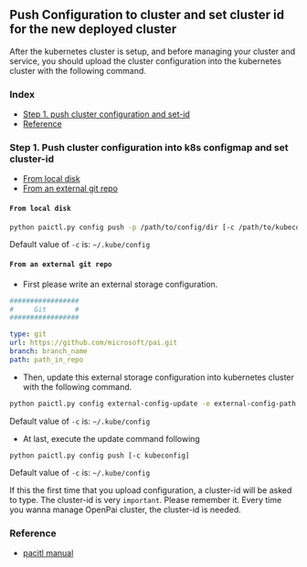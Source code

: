 <!--
  Copyright (c) Microsoft Corporation
  All rights reserved.

  MIT License

  Permission is hereby granted, free of charge, to any person obtaining a copy of this software and associated
  documentation files (the "Software"), to deal in the Software without restriction, including without limitation
  the rights to use, copy, modify, merge, publish, distribute, sublicense, and/or sell copies of the Software, and
  to permit persons to whom the Software is furnished to do so, subject to the following conditions:
  The above copyright notice and this permission notice shall be included in all copies or substantial portions of the Software.

  THE SOFTWARE IS PROVIDED *AS IS*, WITHOUT WARRANTY OF ANY KIND, EXPRESS OR IMPLIED, INCLUDING
  BUT NOT LIMITED TO THE WARRANTIES OF MERCHANTABILITY, FITNESS FOR A PARTICULAR PURPOSE AND
  NONINFRINGEMENT. IN NO EVENT SHALL THE AUTHORS OR COPYRIGHT HOLDERS BE LIABLE FOR ANY CLAIM,
  DAMAGES OR OTHER LIABILITY, WHETHER IN AN ACTION OF CONTRACT, TORT OR OTHERWISE, ARISING FROM,
  OUT OF OR IN CONNECTION WITH THE SOFTWARE OR THE USE OR OTHER DEALINGS IN THE SOFTWARE.
-->

## Push Configuration to cluster and set cluster id for the new deployed cluster

After the kubernetes cluster is setup, and before managing your cluster and service, you should upload the cluster configuration into the kubernetes cluster with the following command.

### Index

- [Step 1. push cluster configuration and set-id](#push_cfg)
- [Reference](#refer)

### Step 1. Push cluster configuration into k8s configmap and set cluster-id <a name="push_cfg"></a>

- [From local disk](#local_disk)
- [From an external git repo](#git_repo)

#### ```From local disk``` <a name="local_disk"></a>
```bash
python paictl.py config push -p /path/to/config/dir [-c /path/to/kubeconfig]
```
Default value of `-c` is: `~/.kube/config`

#### ```From an external git repo``` <a name="git_repo"></a>

- First please write an external storage configuration.
```YAML
#################
#     Git       #
#################

type: git
url: https://github.com/microsoft/pai.git
branch: branch_name
path: path_in_repo
```

- Then, update this external storage configuration into kubernetes cluster with the following command.

```bash
python paictl.py config external-config-update -e external-config-path [ -c kubeconfig ]
```

Default value of `-c` is: `~/.kube/config`
- At last, execute the update command following

```
python paictl.py config push [-c kubeconfig]
```

Default value of `-c` is: `~/.kube/config`

If this the first time that you upload configuration, a cluster-id will be asked to type. The cluster-id is very ```important```. Please remember it. Every time you wanna manage OpenPai cluster, the cluster-id is needed.


### Reference <a name="refer"></a>

- [pacitl manual](../../paictl/paictl-manual.md)